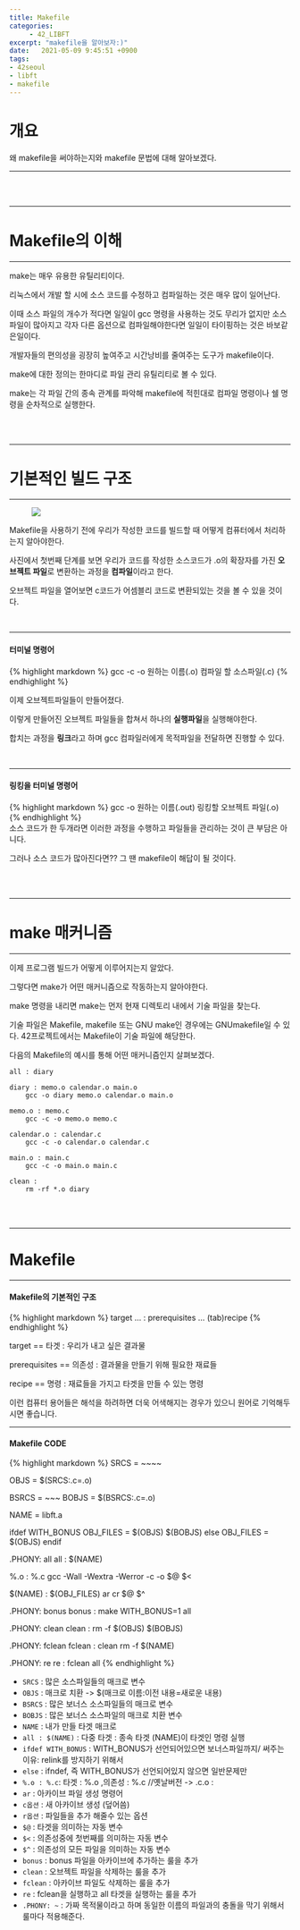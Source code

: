 ```yaml
---
title: Makefile
categories: 
     - 42_LIBFT
excerpt: "makefile을 알아보자:)"
date:   2021-05-09 9:45:51 +0900
tags:
- 42seoul
- libft
- makefile
---
```


# 개요
왜 makefile을 써야하는지와 makefile 문법에 대해 알아보겠다.


---


<br />
<br />

---

# Makefile의 이해

---

make는 매우 유용한 유틸리티이다.

리눅스에서 개발 할 시에 소스 코드를 수정하고 컴파일하는 것은 매우 많이 일어난다.

이때 소스 파일의 개수가 적다면 일일이 gcc 명령을 사용하는 것도 무리가 없지만 소스파일이 많아지고 각자 다른 옵션으로 컴파일해야한다면 일일이 타이핑하는 것은 바보같은일이다.

개발자들의 편의성을 굉장히 높여주고 시간낭비를 줄여주는 도구가 makefile이다.

make에 대한 정의는 한마디로 파일 관리 유틸리티로 볼 수 있다. 

make는 각 파일 간의 종속 관계를 파악해 makefile에 적힌대로 컴파일 명령이나 쉘 명령을 순차적으로 실행한다.



<br />
<br />

---

# 기본적인 빌드 구조

---

<figure>
	<a href="https://user-images.githubusercontent.com/79088896/117561958-2b3f7100-b0d6-11eb-931f-8df0248491bd.png">
		<img src="https://user-images.githubusercontent.com/79088896/117561958-2b3f7100-b0d6-11eb-931f-8df0248491bd.png" class="w8" />
	</a>
</figure>

Makefile을 사용하기 전에 우리가 작성한 코드를 빌드할 때 어떻게 컴퓨터에서 처리하는지 알아야한다.

사진에서 첫번째 단계를 보면 우리가 코드를 작성한 소스코드가 .o의 확장자를 가진 **오브젝트 파일**로 변환하는 과정을 **컴파일**이라고 한다.

오브젝트 파일을 열어보면 c코드가 어셈블리 코드로 변환되있는 것을 볼 수 있을 것이다.


<br />

---

#### 터미널 명령어
{% highlight markdown %}
gcc -c -o 원하는 이름(.o) 컴파일 할 소스파일(.c)
{% endhighlight %}
<br />

이제 오브젝트파일들이 만들어졌다.

이렇게 만들어진 오브젝트 파일들을 합쳐서 하나의 **실행파일**을 실행해야한다.

합치는 과정을 **링크**라고 하며 gcc 컴파일러에게 목적파일을 전달하면 진행할 수 있다.


<br />

---

#### 링킹을 터미널 명령어
{% highlight markdown %}
gcc -o 원하는 이름(.out) 링킹할 오브젝트 파일(.o)
{% endhighlight %}
<br />
소스 코드가 한 두개라면 이러한 과정을 수행하고 파일들을 관리하는 것이 큰 부담은 아니다.

그러나 소스 코드가 많아진다면?? 그 땐 makefile이 해답이 될 것이다.





<br />
<br />

---

# make 매커니즘

---

이제 프로그램 빌드가 어떻게 이루어지는지 알았다.

그렇다면 make가 어떤 매커니즘으로 작동하는지 알아야한다.

make 명령을 내리면 make는 먼저 현재 디렉토리 내에서 기술 파일을 찾는다.

기술 파일은 Makefile, makefile 또는 GNU make인 경우에는 GNUmakefile일 수 있다. 42프로젝트에서는 Makefile이 기술 파일에 해당한다.

다음의 Makefile의 예시를 통해 어떤 매커니즘인지 살펴보겠다.

```
all : diary

diary : memo.o calendar.o main.o
	gcc -o diary memo.o calendar.o main.o

memo.o : memo.c
	gcc -c -o memo.o memo.c

calendar.o : calendar.c
	gcc -c -o calendar.o calendar.c

main.o : main.c
	gcc -c -o main.o main.c

clean : 
	rm -rf *.o diary
```






<br />
<br />

---

# Makefile

---

#### Makefile의 기본적인 구조
{% highlight markdown %}
target … : prerequisites …
(tab)recipe
{% endhighlight %}
<br />

target == 타겟          : 우리가 내고 싶은 결과물

prerequisites == 의존성 : 결과물을 만들기 위해 필요한 재료들

recipe == 명령	     : 재료들을 가지고 타겟을 만들 수 있는 명령


이런 컴퓨터 용어들은 해석을 하려하면 더욱 어색해지는 경우가 있으니 원어로 기억해두시면 좋습니다.

---

#### Makefile CODE
{% highlight markdown %}
SRCS = ~~~~

OBJS = $(SRCS:.c=.o)

BSRCS = ~~~
BOBJS = $(BSRCS:.c=.o)

NAME = libft.a

ifdef WITH_BONUS
	OBJ_FILES = $(OBJS) $(BOBJS)
else
	OBJ_FILES = $(OBJS)
endif

.PHONY: all
all : $(NAME)

%.o : %.c
	gcc -Wall -Wextra -Werror -c -o $@ $<

$(NAME) : $(OBJ_FILES)
	ar cr $@ $^

.PHONY: bonus
bonus :
	make WITH_BONUS=1 all

.PHONY: clean
clean :
	rm -f $(OBJS) $(BOBJS)

.PHONY: fclean
fclean : clean
	rm -f $(NAME)

.PHONY: re
re : fclean all
{% endhighlight %}
<br />

* `SRCS`   	    : 많은 소스파일들의 매크로 변수
* `OBJS`    	    : 매크로 치환 -> $(매크로 이름:이전 내용=새로운 내용)
* `BSRCS`  	    : 많은 보너스 소스파일들의 매크로 변수 
* `BOBJS`  	    : 많은 보너스 소스파일의 매크로 치환 변수
* `NAME` 	    : 내가 만들 타겟 매크로
* `all : $(NAME)` : 다중 타겟 : 종속 타겟 (NAME)이 타겟인 명령 실행
* `ifdef WITH_BONUS`   : WITH_BONUS가 선언되어있으면 보너스파일까지/ 써주는 이유: relink를 방지하기 위해서
* `else` 	    : ifndef, 즉 WITH_BONUS가 선언되어있지 않으면 일반문제만
* `%.o : %.c`: 타겟  : %.o ,의존성 : %.c //옛날버전 -> .c.o : 
*  `ar` 	    : 아카이브 파일 생성 명령어
*  `c옵션` 	   : 새 아카이브 생성 (덮어씀)
*  `r옵션` 	   : 파일들을 추가 해줄수 있는 옵션
*  `$@` 	    : 타겟을 의미하는 자동 변수
*  `$<` 	    : 의존성중에 첫번째를 의미하는 자동 변수
*  `$^` 	    : 의존성의 모든 파일을 의미하는 자동 변수
*  `bonus` 	    : bonus 파일을 아카이브에 추가하는 룰을 추가
*  `clean` 	    : 오브젝트 파일을 삭제하는 룰을 추가
*  `fclean`  	    : 아카이브 파일도 삭제하는 룰을 추가
*  `re` 	    : fclean을 실행하고 all 타겟을 실행하는 룰을 추가
*  `.PHONY: ~` 	    : 가짜 목적물이라고 하며 동일한 이름의 파일과의 충돌을 막기 위해서 룰마다 적용해준다.

